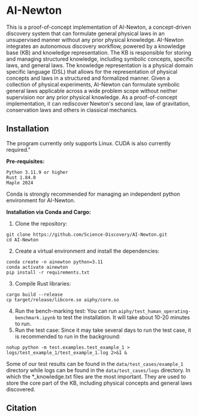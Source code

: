 # AI-Newton

This is a proof-of-concept implementation of AI-Newton, a concept-driven discovery system that can formulate general physical laws in an unsupervised manner without any prior physical knowledge. AI-Newton integrates  an autonomous discovery workflow, powered by a knowledge base (KB) and knowledge representation. The KB is responsible for storing and managing structured knowledge, including symbolic concepts, specific laws, and general laws. The knowledge representation is a physical domain specific language (DSL) that allows for the representation of physical concepts and laws in a structured and formalized manner. Given a collection of physical experiments, AI-Newton can formulate symbolic general laws applicable across a wide problem scope without neither supervision nor any prior physical knowledge. As a proof-of-concept implementation, it can rediscover Newton's second law, law of gravitation, conservation laws and others in classical mechanics.

## Installation
The program currently only supports Linux. CUDA is also currently required."

**Pre-requisites:**
```
Python 3.11.9 or higher
Rust 1.84.0
Maple 2024
```
Conda is strongly recommended for managing an independent python environment for AI-Newton.

**Installation via Conda and Cargo:**

1. Clone the repository:
```
git clone https://github.com/Science-Discovery/AI-Newton.git
cd AI-Newton
```
2. Create a virtual environment and install the dependencies:
```
conda create -n ainewton python=3.11
conda activate ainewton
pip install -r requirements.txt
```
3. Compile Rust libraries:
```
cargo build --release
cp target/release/libcore.so aiphy/core.so
```
4. Run the bench-marking test:
You can run `aiphy/test_human_operating-benchmark.ipynb` to test the installation. It will take about 10-20 minutes to run. 
5. Run the test case:
Since it may take several days to run the test case, it is recommended to run in the background:
```
nohup python -m test.examples.test_example_1 > logs/test_example_1/test_example_1.log 2>&1 &
```
Some of our test results can be found in the `data/test_cases/example_1` directory while logs can be found in the `data/test_cases/logs` directory. In which the *_knowledge.txt files are the most important. They are used to store the core part of the KB, including physical concepts and general laws discovered.


## Citation
